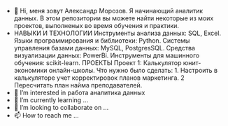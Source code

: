 - 👋 Hi, меня зовут Александр Морозов. Я начинающий аналитик данных. В этом репозитории вы можете найти некоторые из моих проектов, выполненых во время обучения и практики.
- НАВЫКИ И ТЕХНОЛОГИИ Инструменты анализа данных: SQL, Excel. Языки программирования и библиотеки: Python. Системы управления базами данных: MySQL, PostgresSQL. Средства визуализации данных: PowerBi. Инструменты для машинного обучения: scikit-learn. ПРОЕКТЫ Проект 1: Калькулятор юнит-экономики онлайн-школы. Что нужно было сделать: 1. Настроить в калькуляторе учет корректировок планов маркетинга. 2 Пересчитать план найма преподавателей.
- 👀 I’m interested in работа аналитика данных
- 🌱 I’m currently learning ...
- 💞️ I’m looking to collaborate on ...
- 📫 How to reach me ...

<!---
AlexNM7/AlexNM7 is a ✨ special ✨ repository because its `README.md` (this file) appears on your GitHub profile.
You can click the Preview link to take a look at your changes.
--->
